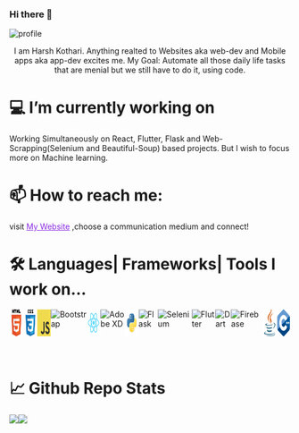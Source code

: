 ### Hi there 👋
<img style="text-align: center;" src="https://raw.githubusercontent.com/toHarsh/toHarsh.github.io/main/static/images/banner-image.png" alt="profile">
    <p style="text-align: center;">I am Harsh Kothari. Anything realted to Websites aka web-dev and Mobile apps aka app-dev excites me. My Goal: Automate all those daily life tasks that are menial but we still have to do it, using code.
    </p>

<h1>💻 I’m currently working on</h1>
Working Simultaneously on React, Flutter, Flask and Web-Scrapping(Selenium and Beautiful-Soup) based projects. But I wish to focus more on Machine learning.
<br><h1>📫 How to reach me:</h1>
visit <a href="https://toharsh.github.io/" target="_blank" style="color: blueviolet;">My Website</a> ,choose a communication medium and connect!
<br><h1>🛠️ Languages| Frameworks| Tools I work on...</h1>
<div style="display:flex;">
    <a><img height="48" src="https://raw.githubusercontent.com/github/explore/80688e429a7d4ef2fca1e82350fe8e3517d3494d/topics/html/html.png" alt="Html"></a>
  <a><img height="48" src="https://raw.githubusercontent.com/github/explore/80688e429a7d4ef2fca1e82350fe8e3517d3494d/topics/css/css.png" alt="CSS"></a>
  <a><img height="48" src="https://raw.githubusercontent.com/github/explore/80688e429a7d4ef2fca1e82350fe8e3517d3494d/topics/javascript/javascript.png" alt="JavaScript"></a>
  <a><img height="48" src="https://download.logo.wine/logo/Bootstrap_(front-end_framework)/Bootstrap_(front-end_framework)-Logo.wine.png" alt="Bootstrap"></a>
  <a><img height="48" src="https://raw.githubusercontent.com/github/explore/80688e429a7d4ef2fca1e82350fe8e3517d3494d/topics/react/react.png" alt="React-js"></a>
  <a><img height="48" src="https://upload.wikimedia.org/wikipedia/commons/thumb/c/c2/Adobe_XD_CC_icon.svg/1200px-Adobe_XD_CC_icon.svg.png" alt="Adobe XD"></a>
  <!-- <a><img style="width:3rem;margin-left: 0.6rem;" src="https://i.pinimg.com/originals/18/f1/72/18f1727873924ba58fde1f739d11b77b.png" alt="Figma"></a> -->
  <a><img height="48" src="https://raw.githubusercontent.com/github/explore/80688e429a7d4ef2fca1e82350fe8e3517d3494d/topics/python/python.png" alt="Python"></a>
  <a><img height="48" src="https://flask-training-courses.uk/images/flask-logo.png" alt="Flask"></a>
  <a><img height="48" src="https://www.selenium.dev/images/selenium_logo_square_green.png" alt="Selenium"></a>
  <a><img height="48" src="https://toharsh.github.io/static/images/flutter.png" alt="Flutter"></a>
  <a><img height="48" src="https://toharsh.github.io/static/images/dart.jpg" alt="Dart"></a>
  <a><img height="48" src="https://img.icons8.com/color/452/firebase.png" alt="Firebase"></a>
  <a><img height="48" src="https://raw.githubusercontent.com/github/explore/80688e429a7d4ef2fca1e82350fe8e3517d3494d/topics/java/java.png" alt="java"></a>
  <a><img height="48" src="https://raw.githubusercontent.com/github/explore/80688e429a7d4ef2fca1e82350fe8e3517d3494d/topics/cpp/cpp.png" alt="cpp"></a>

</div>

<br><h1>📈 Github Repo Stats</h1>
<div style="display:flex;">
<img src="https://github-readme-stats.vercel.app/api/?username=toHarsh" />
<img align="left" src="https://github-readme-stats.vercel.app/api/top-langs/?username=toHarsh&layout=compact" />
</div>
